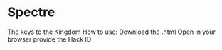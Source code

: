 # Spectre
The keys to the Kingdom
How to use:
Download the .html
Open in your browser
provide the Hack ID
